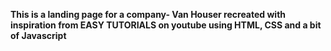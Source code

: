 **This is a landing page for a company- Van Houser recreated with inspiration from EASY TUTORIALS on youtube using HTML, CSS and a bit of Javascript**